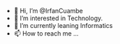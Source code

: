 - 👋 Hi, I’m @IrfanCuambe
- 👀 I’m interested in Technology.
- 🌱 I’m currently leaning Informatics
- 📫 How to reach me ...

<!---
IrfanCuambe/IrfanCuambe is a ✨ special ✨ repository because its `README.md` (this file) appears on your GitHub profile.
You can click the Preview link to take a look at your changes.
--->

